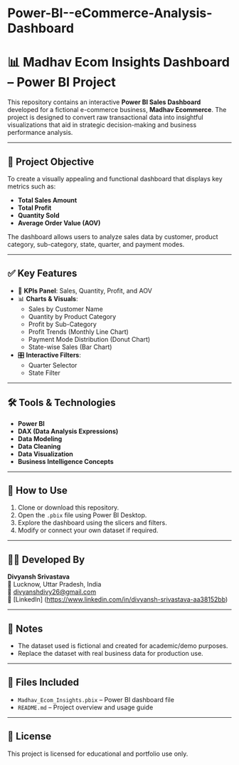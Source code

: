# Power-BI--eCommerce-Analysis-Dashboard

# 📊 Madhav Ecom Insights Dashboard – Power BI Project

This repository contains an interactive **Power BI Sales Dashboard** developed for a fictional e-commerce business, **Madhav Ecommerce**. The project is designed to convert raw transactional data into insightful visualizations that aid in strategic decision-making and business performance analysis.

---

## 🎯 Project Objective

To create a visually appealing and functional dashboard that displays key metrics such as:

- **Total Sales Amount**
- **Total Profit**
- **Quantity Sold**
- **Average Order Value (AOV)**

The dashboard allows users to analyze sales data by customer, product category, sub-category, state, quarter, and payment modes.

---

## ✅ Key Features

- 📌 **KPIs Panel**: Sales, Quantity, Profit, and AOV
- 📊 **Charts & Visuals**:
  - Sales by Customer Name
  - Quantity by Product Category
  - Profit by Sub-Category
  - Profit Trends (Monthly Line Chart)
  - Payment Mode Distribution (Donut Chart)
  - State-wise Sales (Bar Chart)
- 🎛 **Interactive Filters**:
  - Quarter Selector
  - State Filter

---

## 🛠 Tools & Technologies

- **Power BI**
- **DAX (Data Analysis Expressions)**
- **Data Modeling**
- **Data Cleaning**
- **Data Visualization**
- **Business Intelligence Concepts**

---

## 📌 How to Use

1. Clone or download this repository.
2. Open the `.pbix` file using Power BI Desktop.
3. Explore the dashboard using the slicers and filters.
4. Modify or connect your own dataset if required.

---

## 👨‍💻 Developed By

**Divyansh Srivastava**  
📍 Lucknow, Uttar Pradesh, India  
📧 divyanshdivy26@gmail.com  
🔗 [LinkedIn] (https://www.linkedin.com/in/divyansh-srivastava-aa38152bb)

---

## 📎 Notes

- The dataset used is fictional and created for academic/demo purposes.
- Replace the dataset with real business data for production use.

---


## 📁 Files Included

- `Madhav_Ecom_Insights.pbix` – Power BI dashboard file
- `README.md` – Project overview and usage guide


---

## 📌 License

This project is licensed for educational and portfolio use only.

